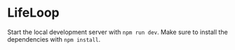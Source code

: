 # LifeLoop

Start the local development server with `npm run dev`. Make sure to install the dependencies with `npm install`.